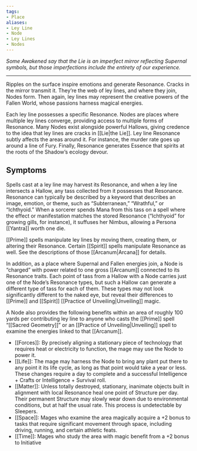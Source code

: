 ```yaml
---
tags:
- Place
aliases:
- Ley Line
- Node
- Ley Lines
- Nodes
---
```


_Some Awakened say that the Lie is an imperfect mirror reflecting Supernal symbols, but those imperfections include the entirety of our experience._

---

Ripples on the surface inspire emotions and generate Resonance. Cracks in the mirror transmit it. They’re the web of ley lines, and where they join, Nodes form. Then again, ley lines may represent the creative powers of the Fallen World, whose passions harness magical energies.

Each ley line possesses a specific Resonance. Nodes are places where multiple ley lines converge, providing access to multiple forms of Resonance. Many Nodes exist alongside powerful Hallows, giving credence to the idea that ley lines are cracks in [[Lie|the Lie]]. Ley line Resonance subtly affects the areas around it. For instance, the murder rate goes up around a line of Fury. Finally, Resonance generates Essence that spirits at the roots of the Shadow’s ecology devour.

## Symptoms

Spells cast at a ley line may harvest its Resonance, and when a ley line intersects a Hallow, any tass collected from it possesses that Resonance. Resonance can typically be described by a keyword that describes an image, emotion, or theme, such as “Subterranean,” “Wrathful,” or “Ichthyoid.” When a sorcerer spends Mana from this tass on a spell where the effect or manifestation matches the stored Resonance (“Ichthyoid” for growing gills, for instance), it suffuses her Nimbus, allowing a Persona [[Yantra]] worth one die.

[[Prime]] spells manipulate ley lines by moving them, creating them, or altering their Resonance. Certain [[Spirit]] spells manipulate Resonance as well. See the descriptions of those [[Arcanum|Arcana]] for details.

In addition, as a place where Supernal and Fallen energies join, a Node is “charged” with power related to one gross [[Arcanum]] connected to its Resonance traits. Each point of tass from a Hallow with a Node carries just one of the Node’s Resonance types, but such a Hallow can generate a different type of tass for each of them. These types may not look significantly different to the naked eye, but reveal their differences to [[Prime]] and [[Spirit]] [[Practice of Unveiling|Unveiling]] magic.

A Node also provides the following benefits within an area of roughly 100 yards per contributing ley line to anyone who casts the [[Prime]] spell “[[Sacred Geometry]]” or an [[Practice of Unveiling|Unveiling]] spell to examine the energies linked to that [[Arcanum]].
- [[Forces]]: By precisely aligning a stationary piece of technology that requires heat or electricity to function, the mage may use the Node to power it.
- [[Life]]: The mage may harness the Node to bring any plant put there to any point it its life cycle, as long as that point would take a year or less. These changes require a day to complete and a successful Intelligence + Crafts or Intelligence + Survival roll.
- [[Matter]]: Unless totally destroyed, stationary, inanimate objects built in alignment with local Resonance heal one point of Structure per day. Their permanent Structure may slowly wear down due to environmental conditions, but at half the usual rate. This process is undetectable by Sleepers.
- [[Space]]: Mages who examine the area magically acquire a +2 bonus to tasks that require significant movement through space, including driving, running, and certain athletic feats.
- [[Time]]: Mages who study the area with magic benefit from a +2 bonus to Initiative